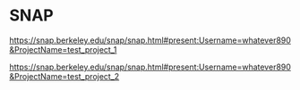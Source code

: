 # SNAP

https://snap.berkeley.edu/snap/snap.html#present:Username=whatever890&ProjectName=test_project_1

https://snap.berkeley.edu/snap/snap.html#present:Username=whatever890&ProjectName=test_project_2
